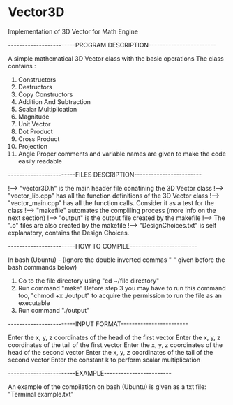 # Vector3D

Implementation of 3D Vector for Math Engine

------------------------PROGRAM DESCRIPTION------------------------

A simple mathematical 3D Vector class with the basic operations
The class contains :
  1.  Constructors
  2.  Destructors
  3.  Copy Constructors
  4.  Addition And Subtraction
  5.  Scalar Multiplication
  6.  Magnitude
  7.  Unit Vector
  8.  Dot Product
  9.  Cross Product
  10. Projection
  11. Angle
Proper comments and variable names are given to make the code easily readable


------------------------FILES DESCRIPTION------------------------

!-->  "vector3D.h" is the main header file conatining the 3D Vector class
!-->  "vector_lib.cpp" has all the function definitions of the 3D Vector class
!-->  "vector_main.cpp" has all the function calls. Consider it as a test for the class
!-->  "makefile" automates the compliling process (more info on the next section)
!-->  "output" is the output file created by the makefile
!-->  The ".o" files are also created by the makefile
!-->  "DesignChoices.txt" is self explanatory, contains the Design Choices.


------------------------HOW TO COMPILE------------------------

In bash (Ubuntu) -
(Ignore the double inverted commas " " given before the bash commands below)
1. Go to the file directory using "cd ~/file directory"
2. Run command "make"
Before step 3 you may have to run this command too, "chmod +x ./output" to acquire the permission to run the file as an executable
3. Run command "./output"


------------------------INPUT FORMAT------------------------

Enter the x, y, z coordinates of the head of the first vector
Enter the x, y, z coordinates of the tail of the first vector
Enter the x, y, z coordinates of the head of the second vector
Enter the x, y, z coordinates of the tail of the second vector
Enter the constant k to perform scalar multiplication

------------------------EXAMPLE------------------------

An example of the compilation on bash (Ubuntu) is given as a txt file: "Terminal example.txt"

